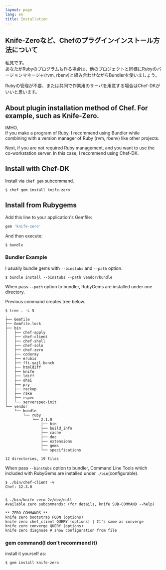 ```yaml
---
layout: page
lang: en
title: Installation
---
```


## Knife-Zeroなど、Chefのプラグインインストール方法について

私見です。  
あなたがRubyのプログラムも作る場合は、他のプロジェクトと同様にRubyのバージョンマネージャ(rvm, rbenv)と組み合わせながらBundlerを使いましょう。

Rubyの管理が不要、または共同で作業用のサーバを用意する場合はChef-DKがいいと思います。

## About plugin installation method of Chef. For example, such as Knife-Zero.

IMHO,  
If you make a program of Ruby, I recommend using Bundler while combining with a version manager of Ruby (rvm, rbenv) like other projects.

Next, if you are not required Ruby management, and you want to use the co-workstation server. In this case, I recommend using Chef-DK.


## Install with Chef-DK

Install via `chef gem` subcommand.

```
$ chef gem install knife-zero
```

## Install from Rubygems

Add this line to your application's Gemfile:

```ruby
gem 'knife-zero'
```

And then execute:

```
$ bundle
```

### Bundler Example

I usually bundle gems with `--binstubs` and `--path` option.

```
$ bundle install --binstubs --path vendor/bundle
```

When pass `--path` option to bundler, RubyGems are installed under one directory.

Previous command creates tree below.

```
$ tree . -L 5
.
├── Gemfile
├── Gemfile.lock
├── bin
│   ├── chef-apply
│   ├── chef-client
│   ├── chef-shell
│   ├── chef-solo
│   ├── chef-zero
│   ├── coderay
│   ├── erubis
│   ├── ffi-yajl-bench
│   ├── htmldiff
│   ├── knife
│   ├── ldiff
│   ├── ohai
│   ├── pry
│   ├── rackup
│   ├── rake
│   ├── rspec
│   └── serverspec-init
└── vendor
    └── bundle
        └── ruby
            └── 2.1.0
                ├── bin
                ├── build_info
                ├── cache
                ├── doc
                ├── extensions
                ├── gems
                └── specifications

12 directories, 19 files
```

When pass `--binstubs` option to bundler, Command Line Tools which included with RubyGems are installed under `./bin`(configurable).

```
$ ./bin/chef-client -v
Chef: 12.3.0


$ ./bin/knife zero 2>/dev/null 
Available zero subcommands: (for details, knife SUB-COMMAND --help)

** ZERO COMMANDS **
knife zero bootstrap FQDN (options)
knife zero chef_client QUERY (options) | It's same as converge
knife zero converge QUERY (options)
knife zero diagnose # show configuration from file
```


### gem command(I don't recommend it)

install it yourself as:

```
$ gem install knife-zero
```
